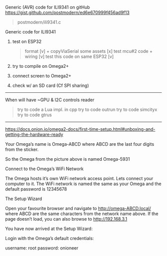 Generic (AVR) code for ILI9341 on gitHub
https://gist.github.com/postmodern/ed6e670999f456ad9f13
  > postmodern/ili9341.c


Generic code for ILI9341

1) test on ESP32
    > format [v] + copyViaSerial some assets [x]
    > test mcu#2 code + wiring               [v]
    > test this code on same ESP32           [v]

2) try to compile on Omega2+

3) connect screen to Omega2+

4) check w/ an SD card (Cf SPI sharing)

________________________________________________________

When will have ~GPU & I2C controls reader
 > try to code a Lua impl. in cpp
   > try to code outrun
   > try to code simcityx
   > try to code gtrus

________________________________________________________




https://docs.onion.io/omega2-docs/first-time-setup.html#unboxing-and-getting-the-hardware-ready

Your Omega’s name is Omega-ABCD where ABCD are the last four digits from the sticker.

So the Omega from the picture above is named Omega-5931

Connect to the Omega’s WiFi Network

The Omega hosts it’s own WiFi network access point. Lets connect your computer to it. The WiFi network is named the same as your Omega and the default password is 12345678

The Setup Wizard

Open your favourite browser and navigate to http://omega-ABCD.local/ where ABCD are the same characters from the network name above. If the page doesn’t load, you can also browse to http://192.168.3.1

You have now arrived at the Setup Wizard:

Login with the Omega’s default credentials:

username: root
password: onioneer


